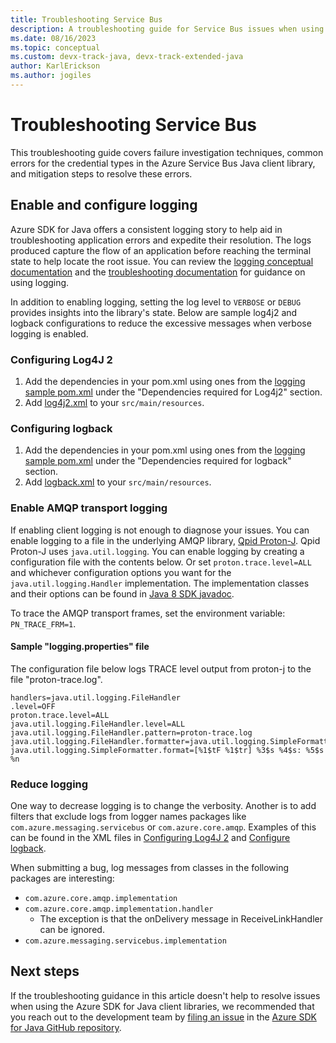 ```yaml
---
title: Troubleshooting Service Bus
description: A troubleshooting guide for Service Bus issues when using the Azure SDK for Java
ms.date: 08/16/2023
ms.topic: conceptual
ms.custom: devx-track-java, devx-track-extended-java
author: KarlErickson
ms.author: jogiles
---
```


# Troubleshooting Service Bus

This troubleshooting guide covers failure investigation techniques, common errors for the credential types in the Azure Service Bus Java client library, and mitigation steps to resolve these errors.

## Enable and configure logging

Azure SDK for Java offers a consistent logging story to help aid in troubleshooting application errors and expedite their resolution. The logs produced capture the flow of an application before reaching the terminal state to help locate the root issue. You can review the [logging conceptual documentation](logging-overview.md) and the [troubleshooting documentation](troubleshooting-overview.md) for guidance on using logging.

In addition to enabling logging, setting the log level to `VERBOSE` or `DEBUG` provides insights into the library's state. Below are sample log4j2 and logback configurations to reduce the excessive messages when verbose logging is enabled.

### Configuring Log4J 2

1. Add the dependencies in your pom.xml using ones from the [logging sample pom.xml][LoggingPom] under the "Dependencies required for Log4j2" section.
2. Add [log4j2.xml](https://github.com/Azure/azure-sdk-for-java/tree/main/sdk/servicebus/azure-messaging-servicebus/docs/log4j2.xml) to your `src/main/resources`.

### Configuring logback

1. Add the dependencies in your pom.xml using ones from the [logging sample pom.xml][LoggingPom] under the "Dependencies required for logback" section.
2. Add [logback.xml](https://github.com/Azure/azure-sdk-for-java/tree/main/sdk/servicebus/azure-messaging-servicebus/docs/logback.xml) to your `src/main/resources`.

### Enable AMQP transport logging

If enabling client logging is not enough to diagnose your issues. You can enable logging to a file in the underlying AMQP library, [Qpid Proton-J](https://qpid.apache.org/proton/). Qpid Proton-J uses `java.util.logging`. You can enable logging by creating a configuration file with the contents below. Or set `proton.trace.level=ALL` and whichever configuration options you want for the `java.util.logging.Handler` implementation. The implementation classes and their options can be found in [Java 8 SDK javadoc](https://docs.oracle.com/javase/8/docs/api/java/util/logging/package-summary.html).

To trace the AMQP transport frames, set the environment variable: `PN_TRACE_FRM=1`.

#### Sample "logging.properties" file

The configuration file below logs TRACE level output from proton-j to the file "proton-trace.log".

```properties
handlers=java.util.logging.FileHandler
.level=OFF
proton.trace.level=ALL
java.util.logging.FileHandler.level=ALL
java.util.logging.FileHandler.pattern=proton-trace.log
java.util.logging.FileHandler.formatter=java.util.logging.SimpleFormatter
java.util.logging.SimpleFormatter.format=[%1$tF %1$tr] %3$s %4$s: %5$s %n
```

### Reduce logging

One way to decrease logging is to change the verbosity. Another is to add filters that exclude logs from logger names packages like `com.azure.messaging.servicebus` or `com.azure.core.amqp`. Examples of this can be found in the XML files in [Configuring Log4J 2](#configuring-log4j-2) and [Configure logback](#configuring-logback).

When submitting a bug, log messages from classes in the following packages are interesting:

* `com.azure.core.amqp.implementation`
* `com.azure.core.amqp.implementation.handler`
  * The exception is that the onDelivery message in ReceiveLinkHandler can be ignored.
* `com.azure.messaging.servicebus.implementation`

## Next steps

If the troubleshooting guidance in this article doesn't help to resolve issues when using the Azure SDK for Java client libraries, we recommended that you reach out to the development team by [filing an issue](https://github.com/Azure/azure-sdk-for-java/issues/new/choose) in the [Azure SDK for Java GitHub repository](https://github.com/Azure/azure-sdk-for-java).

<!-- LINKS -->
[LoggingPom]: https://github.com/Azure/azure-sdk-for-java/tree/main/sdk/servicebus/azure-messaging-servicebus/docs/pom.xml
